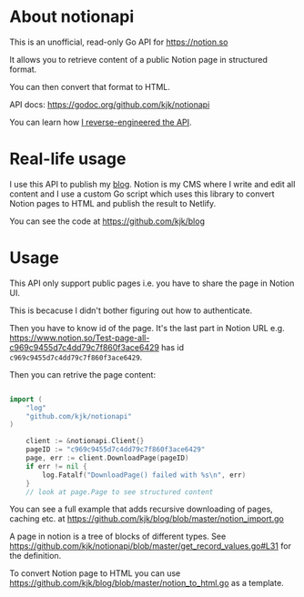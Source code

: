 # About notionapi

This is an unofficial, read-only Go API for https://notion.so

It allows you to retrieve content of a public Notion page in structured format.

You can then convert that format to HTML.

API docs: https://godoc.org/github.com/kjk/notionapi

You can learn how [I reverse-engineered the API](https://blog.kowalczyk.info/article/88aee8f43620471aa9dbcad28368174c/how-i-reverse-engineered-notion-api.html).

# Real-life usage

I use this API to publish my [blog](https://blog.kowalczyk.info/). Notion is my CMS where I write and edit all content and I use a custom Go script which uses this library to convert Notion pages to HTML and publish the result to Netlify.

You can see the code at https://github.com/kjk/blog

# Usage

This API only support public pages i.e. you have to share the page in Notion UI.

This is becacuse I didn't bother figuring out how to authenticate.

Then you have to know id of the page. It's the last part in Notion URL e.g. https://www.notion.so/Test-page-all-c969c9455d7c4dd79c7f860f3ace6429 has id `c969c9455d7c4dd79c7f860f3ace6429`.

Then you can retrive the page content:
```go

import (
    "log"
    "github.com/kjk/notionapi"
)

    client := &notionapi.Client{}
    pageID := "c969c9455d7c4dd79c7f860f3ace6429"
    page, err := client.DownloadPage(pageID)
    if err != nil {
        log.Fatalf("DownloadPage() failed with %s\n", err)
    }
    // look at page.Page to see structured content
```

You can see a full example that adds recursive downloading of pages, caching etc. at https://github.com/kjk/blog/blob/master/notion_import.go

A page in notion is a tree of blocks of different types. See https://github.com/kjk/notionapi/blob/master/get_record_values.go#L31 for the definition.

To convert Notion page to HTML you can use https://github.com/kjk/blog/blob/master/notion_to_html.go as a template.
